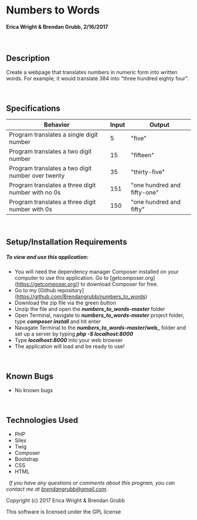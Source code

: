 # **Numbers to Words**
#### Erica Wright & Brendan Grubb, 2/16/2017

&nbsp;
## Description
Create a webpage that translates numbers in numeric form into written words. For example, it would translate 384 into "three hundred eighty four".


&nbsp;
## Specifications

|Behavior|Input|Output|
|--------|-----|------|
| Program translates a single digit number | 5 | "five" |
| Program translates a two digit number | 15 | "fifteen" |
| Program translates a two digit number over twenty | 35 | "thirty-five" |
| Program translates a three digit number with no 0s | 151 | "one hundred and fifty-one" |
| Program translates a three digit number with 0s | 150 | "one hundred and fifty" |


&nbsp;
## Setup/Installation Requirements
##### _To view and use this application:_
* You will need the dependency manager Composer installed on your computer to use this application. Go to [getcomposer.org] (https://getcomposer.org/) to download Composer for free.
* Go to my [Github repository] (https://github.com/Brendangrubb/numbers_to_words)
* Download the zip file via the green button
* Unzip the file and open the **_numbers_to_words-master_** folder
* Open Terminal, navigate to **_numbers_to_words-master_** project folder, type **_composer install_** and hit enter
* Navagate Terminal to the **_numbers_to_words-master_/web_** folder and set up a server by typing **_php -S localhost:8000_**
* Type **_localhost:8000_** into your web browser
* The application will load and be ready to use!

&nbsp;
## Known Bugs
* No known bugs

&nbsp;
## Technologies Used
* PHP
* Silex
* Twig
* Composer
* Bootstrap
* CSS
* HTML

&nbsp;
_If you have any questions or comments about this program, you can contact me at [brendangrubb@gmail.com](mailto:brendangrubb@gmail.com)._

Copyright (c) 2017 Erica Wright & Brendan Grubb

This software is licensed under the GPL license
